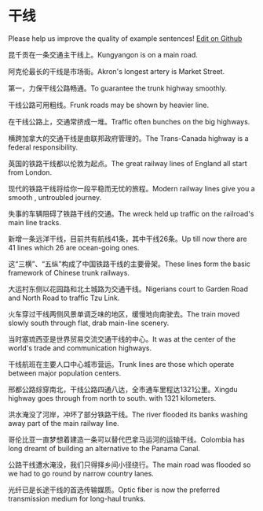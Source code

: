 # 干线

Please help us improve the quality of example sentences! [Edit on Github](https://github.com/jiyushe/jiyu-example-sentence-source/blob/main/chinese/ganxian.md)

<p><span class="chinese">昆千贡在一条交通主干线上。</span><span class="english">Kungyangon is on a main road.</span></p>

<p><span class="chinese">阿克伦最长的干线是市场街。</span><span class="english">Akron's longest artery is Market Street.</span></p>

<p><span class="chinese">第一，力保干线公路畅通。</span><span class="english">To guarantee the trunk highway smoothly.</span></p>

<p><span class="chinese">干线公路可用粗线。</span><span class="english">Frunk roads may be shown by heavier line.</span></p>

<p><span class="chinese">在干线公路上，交通常挤成一堆。</span><span class="english">Traffic often bunches on the big highways.</span></p>

<p><span class="chinese">横跨加拿大的交通干线是由联邦政府管理的。</span><span class="english">The Trans-Canada highway is a federal responsibility.</span></p>

<p><span class="chinese">英国的铁路干线都以伦敦为起点。</span><span class="english">The great railway lines of England all start from London.</span></p>

<p><span class="chinese">现代的铁路干线将给你一段平稳而无忧的旅程。</span><span class="english">Modern railway lines give you a smooth , untroubled journey.</span></p>

<p><span class="chinese">失事的车辆阻碍了铁路干线的交通。</span><span class="english">The wreck held up traffic on the railroad's main line tracks.</span></p>

<p><span class="chinese">新增一条远洋干线，目前共有航线41条，其中干线26条。</span><span class="english">Up till now there are 41 lines which 26 are ocean-going ones.</span></p>

<p><span class="chinese">这“三横”、“五纵”构成了中国铁路干线的主要骨架。</span><span class="english">These lines form the basic framework of Chinese trunk railways.</span></p>

<p><span class="chinese">大运村东侧以花园路和北土城路为交通干线。</span><span class="english">Nigerians court to Garden Road and North Road to traffic Tzu Link.</span></p>

<p><span class="chinese">火车穿过干线两侧风景单调乏味的地区，缓慢地向南驶去。</span><span class="english">The train moved slowly south through flat, drab main-line scenery.</span></p>

<p><span class="chinese">当时塞琉西亚是世界贸易交流交通干线的中心。</span><span class="english">It was at the center of the world's trade and communication highways.</span></p>

<p><span class="chinese">干线航班在主要人口中心城市营运。</span><span class="english">Trunk lines are those which operate between major population centers.</span></p>

<p><span class="chinese">邢都公路综穿南北，干线公路四通八达，全市通车里程达1321公里。</span><span class="english">Xingdu highway goes through from north to south. with 1321 kilometers.</span></p>

<p><span class="chinese">洪水淹没了河岸，冲坏了部分铁路干线。</span><span class="english">The river flooded its banks washing away part of the main railway line.</span></p>

<p><span class="chinese">哥伦比亚一直梦想着建造一条可以替代巴拿马运河的运输干线。</span><span class="english">Colombia has long dreamt of building an alternative to the Panama Canal.</span></p>

<p><span class="chinese">公路干线遭水淹没，我们只得择乡间小径绕行。</span><span class="english">The main road was flooded so we had to go round by narrow country lanes.</span></p>

<p><span class="chinese">光纤已是长途干线的首选传输媒质。</span><span class="english">Optic fiber is now the preferred transmission medium for long-haul trunks.</span></p>

